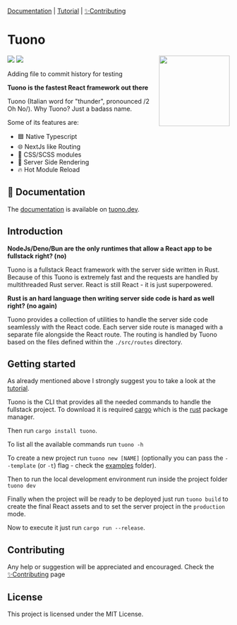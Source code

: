 [Documentation](https://tuono.dev) | [Tutorial](https://github.com/Valerioageno/tuono/blob/main/docs/tutorial.md) |
[✨Contributing](https://tuono.dev/documentation/contributing)

# Tuono

<img align="right" src="https://raw.githubusercontent.com/Valerioageno/tuono/main/assets/logo.png" width="160px">

![](https://github.com/Valerioageno/tuono/actions/workflows/rust.yml/badge.svg)
![](https://github.com/Valerioageno/tuono/actions/workflows/typescript.yml/badge.svg)

Adding file to commit history for testing

**Tuono is the fastest React framework out there**

Tuono (Italian word for "thunder", pronounced /2 Oh No/). 
Why Tuono? Just a badass name.

Some of its features are: 

- 🟦  Native Typescript
- 🌐  NextJs like Routing
- 🍭  CSS/SCSS modules
- 🧬  Server Side Rendering
- 🔥  Hot Module Reload

## 📖 Documentation

The [documentation](https://tuono.dev/documentation) is available on
[tuono.dev](https://tuono.dev/).

## Introduction

**NodeJs/Deno/Bun are the only runtimes that allow a React app to be fullstack right? (no)**

Tuono is a fullstack React framework with the server side written in Rust. 
Because of this Tuono is extremely fast and the requests are handled by multithreaded Rust server.
React is still React - it is just superpowered.

**Rust is an hard language then writing server side code is hard as well right? (no again)**

Tuono provides a collection of utilities to handle the server side code seamlessly with the React code.
Each server side route is managed with a separate file alongside the React route. The routing is handled
by Tuono based on the files defined within the `./src/routes` directory.

## Getting started

As already mentioned above I strongly suggest you to take a look at the
[tutorial](https://github.com/Valerioageno/tuono/blob/main/docs/tutorial.md).

Tuono is the CLI that provides all the needed commands to handle the fullstack project. 
To download it is required [cargo](https://doc.rust-lang.org/cargo/) which is the [rust](https://www.rust-lang.org/)
package manager.

Then run `cargo install tuono`.

To list all the available commands run `tuono -h`

To create a new project run `tuono new [NAME]` (optionally you can pass the `--template` (or `-t`) flag - check the 
[examples](https://github.com/Valerioageno/tuono/tree/main/examples) folder).

Then to run the local development environment run inside the project folder `tuono dev`

Finally when the project will be ready to be deployed just run `tuono build` to create the final React assets
and to set the server project in the `production` mode.

Now to execute it just run `cargo run --release`.

## Contributing
Any help or suggestion will be appreciated and encouraged.
Check the [✨Contributing](https://tuono.dev/documentation/contributing) page

## License

This project is licensed under the MIT License.
